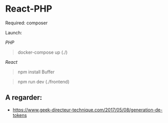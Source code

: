 # React-PHP

Required:
composer

Launch:

_PHP_

> docker-compose up (./)

_React_

> npm install Buffer

> npm run dev (./frontend)

## A regarder:

- https://www.geek-directeur-technique.com/2017/05/08/generation-de-tokens
